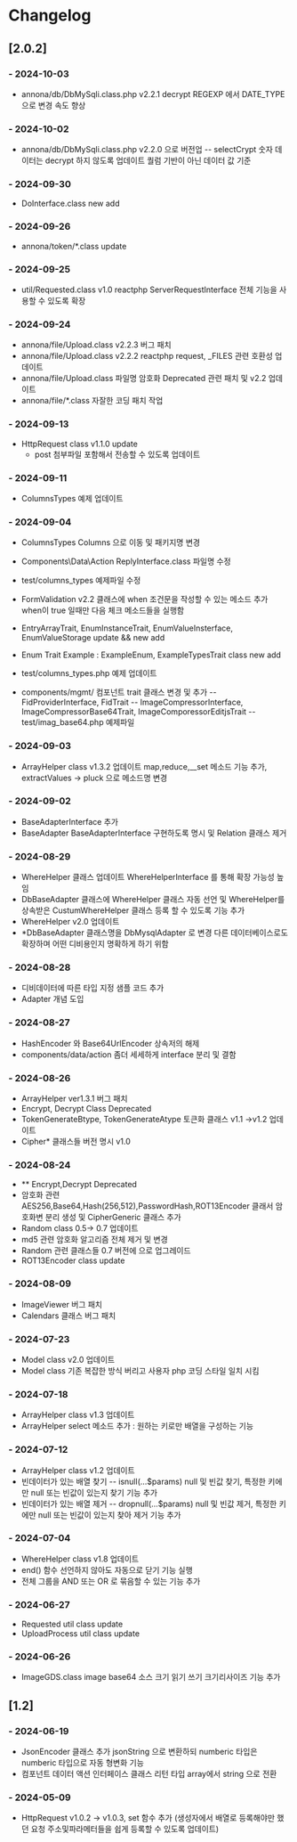 # Changelog

## [2.0.2]

### - 2024-10-03
- annona/db/DbMySqli.class.php v2.2.1 decrypt REGEXP 에서 DATE_TYPE 으로 변경 속도 향상

### - 2024-10-02
- annona/db/DbMySqli.class.php v2.2.0 으로 버전업
-- selectCrypt 숫자 데이터는 decrypt 하지 않도록 업데이트 퀄럼 기반이 아닌 데이터 값 기준

### - 2024-09-30
- DoInterface.class new add

### - 2024-09-26
- annona/token/*.class update

### - 2024-09-25
- util/Requested.class v1.0 reactphp ServerRequestInterface 전체 기능을 사용할 수 있도록 확장

### - 2024-09-24
- annona/file/Upload.class v2.2.3 버그 패치
- annona/file/Upload.class v2.2.2 reactphp request, _FILES 관련 호환성 업데이트
- annona/file/Upload.class 파일명 암호화 Deprecated 관련 패치 및 v2.2 업데이트
- annona/file/*.class 자잘한 코딩 패치 작업

### - 2024-09-13
- HttpRequest class v1.1.0 update 
    - post 첨부파일 포함해서 전송할 수 있도록 업데이트

### - 2024-09-11
- ColumnsTypes 예제 업데이트

### - 2024-09-04
- ColumnsTypes Columns 으로 이동 및 패키지명 변경
- Components\Data\Action ReplyInterface.class 파일명 수정
- test/columns_types 예제파일 수정
- FormValidation v2.2 클래스에 when 조건문을 작성할 수 있는 메소드 추가 when이 true 일때만 다음 체크 메소드들을 실행함
- EntryArrayTrait, EnumInstanceTrait, EnumValueInsterface, EnumValueStorage update && new add
- Enum Trait Example : ExampleEnum, ExampleTypesTrait class new add
- test/columns_types.php 예제 업데이트

- components/mgmt/ 컴포넌트 trait 클래스 변경 및 추가
    -- FidProviderInterface, FidTrait
    -- ImageCompressorInterface, ImageCompressorBase64Trait, ImageComporessorEditjsTrait
    -- test/imag_base64.php 예제파일

### - 2024-09-03
- ArrayHelper class v1.3.2 업데이트 map,reduce,__set 메소드 기능 추가, extractValues -> pluck 으로 메소드명 변경

### - 2024-09-02
- BaseAdapterInterface 추가
- BaseAdapter BaseAdapterInterface 구현하도록 명시 및 Relation 클래스 제거

### - 2024-08-29
- WhereHelper 클래스 업데이트 WhereHelperInterface 를 통해 확장 가능성 높임
- DbBaseAdapter 클래스에 WhereHelper 클래스 자동 선언 및 WhereHelper를 상속받은 CustumWhereHelper 클래스 등록 할 수 있도록 기능 추가
- WhereHelper v2.0 업데이트
- *DbBaseAdapter 클래스명을 DbMysqlAdapter 로 변경 다른 데이터베이스로도 확장하며 어떤 디비용인지 명확하게 하기 위함

### - 2024-08-28
- 디비데이터에 따른 타입 지정 샘플 코드 추가
- Adapter 개념 도입

### - 2024-08-27
- HashEncoder 와 Base64UrlEncoder 상속저의 해제
- components/data/action 좀더 세세하게 interface 분리 및 결함

### - 2024-08-26
- ArrayHelper ver1.3.1 버그 패치 
- Encrypt, Decrypt Class Deprecated
- TokenGenerateBtype, TokenGenerateAtype 토큰화 클래스 v1.1 ->v1.2 업데이트
- Cipher* 클래스들 버전 명시 v1.0

### - 2024-08-24
- ** Encrypt,Decrypt Deprecated
- 암호화 관련 AES256,Base64,Hash(256,512),PasswordHash,ROT13Encoder 클래서 암호화변 분리 생성 및 CipherGeneric 클래스 추가
- Random class 0.5-> 0.7 업데이트
- md5 관련 암호화 알고리즘 전체 제거 및 변경
- Random 관련 클래스들 0.7 버전에 으로 업그레이드
- ROT13Encoder class update

### - 2024-08-09
- ImageViewer 버그 패치
- Calendars 클래스 버그 패치

### - 2024-07-23
- Model class v2.0 업데이트
- Model class 기존 복잡한 방식 버리고 사용자 php 코딩 스타일 일치 시킴

### - 2024-07-18
- ArrayHelper class v1.3 업데이트
- ArrayHelper select 메소드 추가 : 원하는 키로만 배열을 구성하는 기능

### - 2024-07-12
- ArrayHelper class v1.2 업데이트
 -  빈데이터가 있는 배열 찾기 
    -- isnull(...$params) null 및 빈값 찾기, 특정한 키에만 null 또는 빈값이 있는지 찾기 기능 추가
 -  빈데이터가 있는 배열 제거 
    -- dropnull(...$params) null 및 빈값 제거, 특정한 키에만 null 또는 빈값이 있는지 찾아 제거 기능 추가

### - 2024-07-04
- WhereHelper class v1.8 업데이트
 - end() 함수 선언하지 않아도 자동으로 닫기 기능 실행 
 - 전체 그룹을 AND 또는 OR 로 묶음할 수 있는 기능 추가

### - 2024-06-27
- Requested util class update
- UploadProcess util class update

### - 2024-06-26
- ImageGDS.class image base64 소스 크기 읽기 쓰기 크기리사이즈 기능 추가

## [1.2]
### - 2024-06-19
- JsonEncoder 클래스 추가 jsonString 으로 변환하되 numberic 타입은 numberic 타입으로 자동 형변화 기능
- 컴포넌트 데이터 액션 인터페이스 클래스 리턴 타입 array에서 string 으로 전환

### - 2024-05-09
- HttpRequest v1.0.2 -> v1.0.3, set 함수 추가 (생성자에서 배열로 등록해야만 했던 요청 주소및파라메터들을 쉽게 등록할 수 있도록 업데이트)

